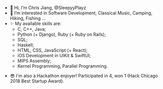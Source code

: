 - 👋 Hi, I’m Chris Jiang, @SleepyyPlayz
- 👀 I’m interested in Software Development, Classical Music, Camping, Hiking, Fishing ... 
- ✨ My available skills are:
    - C, C++, Java;
    - Python (+ Django), Ruby (+ Ruby on Rails);
    - SQL;
    - Haskell;
    - HTML, CSS, JavaScript (+ React);
    - iOS Development in UIKit & SwiftUI;
    - MIPS Assembly;
    - Kernel Programming, Parallel Programming.
<!--- - 🌱 I’m currently learning ... --->
- 😎 I'm also a Hackathon enjoyer! Participated in 4, won 1 (Hack Chicago 2018 Best Startup Award). 

<!---
SleepyyPlayz/SleepyyPlayz is a ✨ special ✨ repository because its `README.md` (this file) appears on your GitHub profile.
You can click the Preview link to take a look at your changes.
--->
